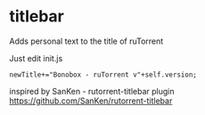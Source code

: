 # titlebar
Adds personal text to the title of ruTorrent

Just edit init.js
```
newTitle+="Bonobox - ruTorrent v"+self.version;
```
inspired by SanKen - rutorrent-titlebar plugin
https://github.com/SanKen/rutorrent-titlebar

